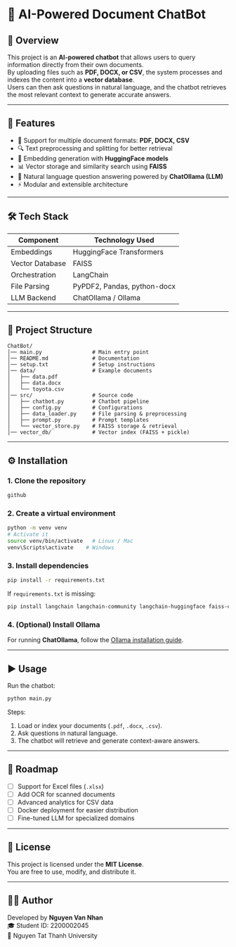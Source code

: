 # 📄 AI-Powered Document ChatBot

## 🌟 Overview
This project is an **AI-powered chatbot** that allows users to query information directly from their own documents.  
By uploading files such as **PDF, DOCX, or CSV**, the system processes and indexes the content into a **vector database**.  
Users can then ask questions in natural language, and the chatbot retrieves the most relevant context to generate accurate answers.

---

## 🚀 Features
- 📂 Support for multiple document formats: **PDF, DOCX, CSV**  
- 🔍 Text preprocessing and splitting for better retrieval  
- 🧠 Embedding generation with **HuggingFace models**  
- 📊 Vector storage and similarity search using **FAISS**  
- 💬 Natural language question answering powered by **ChatOllama (LLM)**  
- ⚡ Modular and extensible architecture  

---

## 🛠️ Tech Stack

| Component        | Technology Used |
|------------------|-----------------|
| Embeddings       | HuggingFace Transformers |
| Vector Database  | FAISS |
| Orchestration    | LangChain |
| File Parsing     | PyPDF2, Pandas, python-docx |
| LLM Backend      | ChatOllama / Ollama |

---

## 📂 Project Structure
```
ChatBot/
│── main.py                # Main entry point
│── README.md              # Documentation
│── setup.txt              # Setup instructions
│── data/                  # Example documents
│   ├── data.pdf
│   ├── data.docx
│   └── toyota.csv
│── src/                   # Source code
│   ├── chatbot.py         # Chatbot pipeline
│   ├── config.py          # Configurations
│   ├── data_loader.py     # File parsing & preprocessing
│   ├── prompt.py          # Prompt templates
│   └── vector_store.py    # FAISS storage & retrieval
│── vector_db/             # Vector index (FAISS + pickle)
```

---

## ⚙️ Installation

### 1. Clone the repository
```bash
github
```

### 2. Create a virtual environment
```bash
python -m venv venv
# Activate it
source venv/bin/activate   # Linux / Mac
venv\Scripts\activate    # Windows
```

### 3. Install dependencies
```bash
pip install -r requirements.txt
```

If `requirements.txt` is missing:
```bash
pip install langchain langchain-community langchain-huggingface faiss-cpu PyPDF2 pandas python-docx
```

### 4. (Optional) Install Ollama
For running **ChatOllama**, follow the [Ollama installation guide](https://ollama.ai).

---

## ▶️ Usage

Run the chatbot:
```bash
python main.py
```

Steps:
1. Load or index your documents (`.pdf`, `.docx`, `.csv`).  
2. Ask questions in natural language.  
3. The chatbot will retrieve and generate context-aware answers.  

---

## 🔮 Roadmap
- [ ] Support for Excel files (`.xlsx`)  
- [ ] Add OCR for scanned documents  
- [ ] Advanced analytics for CSV data  
- [ ] Docker deployment for easier distribution  
- [ ] Fine-tuned LLM for specialized domains  

---

## 📜 License
This project is licensed under the **MIT License**.  
You are free to use, modify, and distribute it.

---

## 👨‍💻 Author
Developed by **Nguyen Van Nhan**  
🎓 Student ID: 2200002045  
🏫 Nguyen Tat Thanh University
